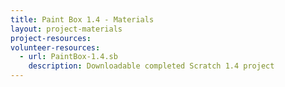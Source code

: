 ```yaml
---
title: Paint Box 1.4 - Materials
layout: project-materials
project-resources:
volunteer-resources:
  - url: PaintBox-1.4.sb
    description: Downloadable completed Scratch 1.4 project
---
```

